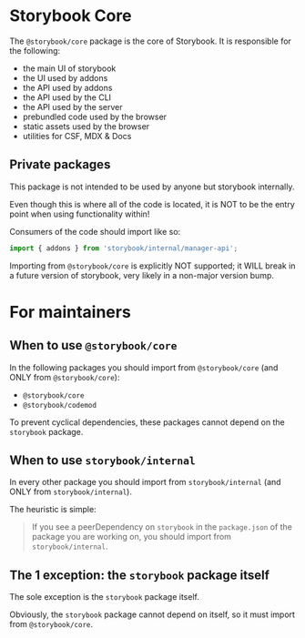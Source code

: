# Storybook Core

The `@storybook/core` package is the core of Storybook. It is responsible for the following:

- the main UI of storybook
- the UI used by addons
- the API used by addons
- the API used by the CLI
- the API used by the server
- prebundled code used by the browser
- static assets used by the browser
- utilities for CSF, MDX & Docs

## Private packages

This package is not intended to be used by anyone but storybook internally.

Even though this is where all of the code is located, it is NOT to be the entry point when using functionality within!

Consumers of the code should import like so:

```ts
import { addons } from 'storybook/internal/manager-api';
```

Importing from `@storybook/core` is explicitly NOT supported; it WILL break in a future version of storybook, very likely in a non-major version bump.

# For maintainers

## When to use `@storybook/core`

In the following packages you should import from `@storybook/core` (and ONLY from `@storybook/core`):

- `@storybook/core`
- `@storybook/codemod`

To prevent cyclical dependencies, these packages cannot depend on the `storybook` package.

## When to use `storybook/internal`

In every other package you should import from `storybook/internal` (and ONLY from `storybook/internal`).

The heuristic is simple:

> If you see a peerDependency on `storybook` in the `package.json` of the package you are working on, you should import from `storybook/internal`.

## The 1 exception: the `storybook` package itself

The sole exception is the `storybook` package itself.

Obviously, the `storybook` package cannot depend on itself, so it must import from `@storybook/core`.
